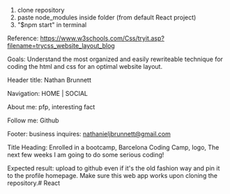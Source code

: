 1. clone repository 
2. paste node_modules inside folder (from default React project)
3. "$npm start" in terminal

Reference: https://www.w3schools.com/Css/tryit.asp?filename=trycss_website_layout_blog

Goals:
Understand the most organized and easily rewriteable
technique for coding the html and css for an optimal
website layout.

Header title: Nathan Brunnett

Navigation: HOME | SOCIAL

About me: pfp, interesting fact

Follow me: Github

Footer: business inquires: nathanieljbrunnett@gmail.com

Title Heading: Enrolled in a bootcamp, Barcelona Coding Camp, logo,  The next few weeks I am going to do some serious coding!

Expected result:
upload to github even if it's the old fashion way
and pin it to the profile homepage.  Make sure this web app
works upon cloning the repository.#   R e a c t 
 
 
